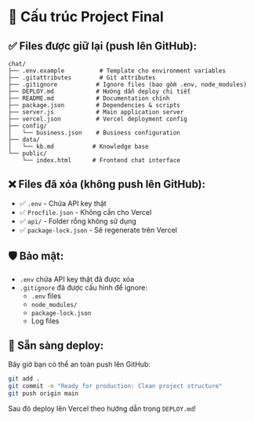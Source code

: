 # 📁 Cấu trúc Project Final

## ✅ Files được giữ lại (push lên GitHub):

```
chat/
├── .env.example          # Template cho environment variables
├── .gitattributes        # Git attributes
├── .gitignore           # Ignore files (bao gồm .env, node_modules)
├── DEPLOY.md            # Hướng dẫn deploy chi tiết
├── README.md            # Documentation chính
├── package.json         # Dependencies & scripts
├── server.js            # Main application server
├── vercel.json          # Vercel deployment config
├── config/
│   └── business.json    # Business configuration
├── data/
│   └── kb.md           # Knowledge base
└── public/
    └── index.html      # Frontend chat interface
```

## ❌ Files đã xóa (không push lên GitHub):

- ✅ `.env` - Chứa API key thật
- ✅ `Procfile.json` - Không cần cho Vercel
- ✅ `api/` - Folder rỗng không sử dụng
- ✅ `package-lock.json` - Sẽ regenerate trên Vercel

## 🛡️ Bảo mật:

- `.env` chứa API key thật đã được xóa
- `.gitignore` đã được cấu hình để ignore:
  - `.env` files
  - `node_modules/`
  - `package-lock.json`
  - Log files

## 🚀 Sẵn sàng deploy:

Bây giờ bạn có thể an toàn push lên GitHub:

```bash
git add .
git commit -m "Ready for production: Clean project structure"
git push origin main
```

Sau đó deploy lên Vercel theo hướng dẫn trong `DEPLOY.md`!
